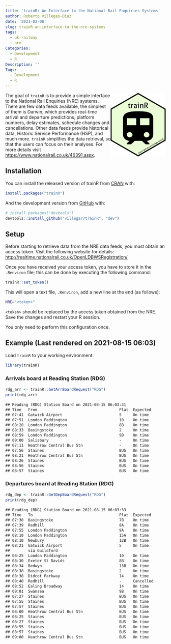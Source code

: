 ```yaml
---
title: 'trainR: An Interface to the National Rail Enquiries Systems'
author: Roberto Villegas-Diaz
date: '2021-02-08'
slug: trainR-an-interface-to-the-nre-systems
tags:
  - uk-railway
  - nre
Categories:
  - Development
  - R
Description: ''
Tags:
  - Development
  - R
---
```


<img src="https://raw.githubusercontent.com/villegar/trainR/main/inst/images/logo.png" alt="logo" align="right" height=200px/>

The goal of `trainR` is to provide a simple interface to the 
National Rail Enquiries (NRE) systems. There are few data feeds 
available, the simplest of them is Darwin, which provides real-time 
arrival and departure predictions, platform numbers, delay estimates, 
schedule changes and cancellations. Other data feeds provide historical 
data, Historic Service Performance (HSP), and much more. `trainR` 
simplifies the data retrieval, so that the users can focus on their 
analyses. For more details visit 
https://www.nationalrail.co.uk/46391.aspx.

## Installation

You can install the released version of trainR from [CRAN](https://CRAN.R-project.org) with:

``` r
install.packages("trainR")
```

And the development version from [GitHub](https://github.com/) with:

``` r
# install.packages("devtools")
devtools::install_github("villegar/trainR", "dev")
```

## Setup
Before starting to retrieve data from the NRE data feeds, you must obtain an access token. 
Visit the following website for details: http://realtime.nationalrail.co.uk/OpenLDBWSRegistration/

Once you have received your access token, you have to store it in the `.Renviron` file; this can be 
done by executing the following command:


```r
trainR::set_token()
```

This will open a text file, `.Renviron`, add a new line at the end (as follows):

```bash
NRE="<token>"
```

`<token>` should be replaced by the access token obtained from the NRE. Save the changes and restart 
your R session.

You only need to perform this configuration once.

## Example (Last rendered on 2021-08-15 06:03)

Load `trainR` to your working environment:

```r
library(trainR)
```

### Arrivals board at Reading Station (RDG)


```r
rdg_arr <- trainR::GetArrBoardRequest("RDG")
print(rdg_arr)
```

```
## Reading (RDG) Station Board on 2021-08-15 06:03:31
## Time   From                                    Plat  Expected
## 07:41  Gatwick Airport                         5     On time
## 07:51  London Paddington                       10    On time
## 08:28  London Paddington                       8B    On time
## 08:33  Basingstoke                             2     On time
## 08:59  London Paddington                       9B    On time
## 09:00  Salisbury                               -     On time
## 07:11  Heathrow Central Bus Stn                -     On time
## 07:56  Staines                                 BUS   On time
## 08:21  Heathrow Central Bus Stn                BUS   On time
## 08:26  Staines                                 BUS   On time
## 08:56  Staines                                 BUS   On time
## 08:57  Staines                                 BUS   On time
```

### Departures board at Reading Station (RDG)


```r
rdg_dep <- trainR::GetDepBoardRequest("RDG")
print(rdg_dep)
```

```
## Reading (RDG) Station Board on 2021-08-15 06:03:33
## Time   To                                      Plat  Expected
## 07:38  Basingstoke                             7B    On time
## 07:39  Redhill                                 8A    On time
## 07:55  London Paddington                       9A    On time
## 08:10  London Paddington                       15A   On time
## 08:10  Newbury                                 12B   On time
## 08:21  Gatwick Airport                         5     On time
##        via Guildford                           
## 08:25  London Paddington                       10    On time
## 08:30  Exeter St Davids                        8B    On time
## 08:34  Bedwyn                                  13B   On time
## 08:38  Basingstoke                             2     On time
## 08:38  Didcot Parkway                          14    On time
## 08:40  Redhill                                 -     Cancelled
## 08:52  Ealing Broadway                         14    On time
## 09:01  Swansea                                 9B    On time
## 07:27  Staines                                 BUS   On time
## 07:55  Staines                                 BUS   On time
## 07:57  Staines                                 BUS   On time
## 08:00  Heathrow Central Bus Stn                BUS   On time
## 08:25  Staines                                 BUS   On time
## 08:27  Staines                                 BUS   On time
## 08:55  Staines                                 BUS   On time
## 08:57  Staines                                 BUS   On time
## 09:00  Heathrow Central Bus Stn                BUS   On time
```
